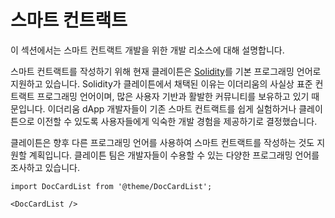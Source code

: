# 스마트 컨트랙트

이 섹션에서는 스마트 컨트랙트 개발을 위한 개발 리소스에 대해 설명합니다.

스마트 컨트랙트를 작성하기 위해 현재 클레이튼은 [Solidity](https://github.com/ethereum/solidity)를 기본 프로그래밍 언어로 지원하고 있습니다. Solidity가 클레이튼에서 채택된 이유는 이더리움의 사실상 표준 컨트랙트 프로그래밍 언어이며, 많은 사용자 기반과 활발한 커뮤니티를 보유하고 있기 때문입니다. 이더리움 dApp 개발자들이 기존 스마트 컨트랙트를 쉽게 실험하거나 클레이튼으로 이전할 수 있도록 사용자들에게 익숙한 개발 경험을 제공하기로 결정했습니다.

클레이튼은 향후 다른 프로그래밍 언어를 사용하여 스마트 컨트랙트를 작성하는 것도 지원할 계획입니다. 클레이튼 팀은 개발자들이 수용할 수 있는 다양한 프로그래밍 언어를 조사하고 있습니다.

```mdx-code-block
import DocCardList from '@theme/DocCardList';

<DocCardList />
```
